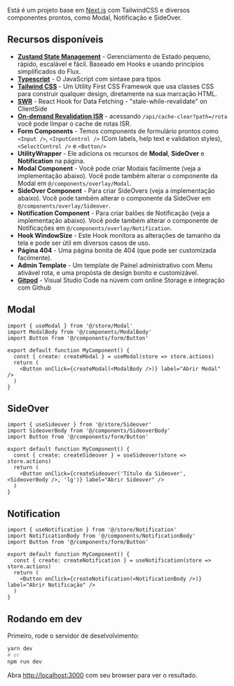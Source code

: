 Está é um projeto base em [Next.js](https://nextjs.org/) com TailwindCSS e diversos componentes prontos, como Modal, Notificação e SideOver.

## Recursos disponíveis

- **[Zustand State Management](https://github.com/pmndrs/zustand)** - Gerenciamento de Estado pequeno, rápido, escalável e fácil. Baseado em Hooks e usando princípios simplificados do Flux.
- **[Typescript](https://www.typescriptlang.org/)** - O JavaScript com sintaxe para tipos
- **[Tailwind CSS](https://tailwindcss.com/)** - Um Utility First CSS Framewok que usa classes CSS para construir qualquer design, diretamente na sua marcação HTML.
- **[SWR](https://swr.vercel.app/)** - React Hook for Data Fetching - "stale-while-revalidate" on ClientSide
- **[On-demand Revalidation ISR](https://nextjs.org/docs/basic-features/data-fetching/incremental-static-regeneration#on-demand-revalidation-beta)** - acessando `/api/cache-clear?path=/rota` você pode limpar o cache de rotas ISR.
- **Form Components** - Temos components de formulário prontos como `<Input />`, `<InputControl />` (Com labels, help text e validation styles), `<SelectControl />` e `<Button/>`
- **UtilityWrapper** - Ele adiciona os recursos de **Modal**, **SideOver** e **Notification** na página.
- **Modal Component** - Você pode criar Modais facilmente (veja a implementação abaixo). Você pode também alterar o componente da Modal em `@/components/overlay/Modal`.
- **SideOver Component** - Para criar SideOvers (veja a implementação abaixo). Você pode também alterar o componente da SideOver em `@/components/overlay/Sideover`.
- **Notification Component** - Para criar balões de Notificação (veja a implementação abaixo). Você pode também alterar o componente de Notificações em `@/components/overlay/Notification`.
- **Hook WindowSize** - Este Hook monitora as alterações de tamanho da tela e pode ser útil em diversos casos de uso.
- **Página  404** - Uma página bonita de 404 (que pode ser customizada facilmente).
- **Admin Template** - Um template de Painel administrativo com Menu ativável rota, e uma propósta de design bonito e customizável.
- **[Gitpod](https://www.gitpod.io/)** - Visual Studio Code na núvem com online Storage e integração com Github

## Modal

```tsx
import { useModal } from '@/store/Modal'
import ModalBody from '@/components/ModalBody'
import Button from '@/components/form/Button'

export default function MyComponent() {
  const { create: createModal } = useModal(store => store.actions)
  return (
    <Button onClick={createModal(<ModalBody />)} label="Abrir Modal" />
  )
}
```

## SideOver

```tsx
import { useSideover } from '@/store/Sideover'
import SideoverBody from '@/components/SideoverBody'
import Button from '@/components/form/Button'

export default function MyComponent() {
  const { create: createSideover } = useSideover(store => store.actions)
  return (
    <Button onClick={createSideover('Título da Sideover', <SideoverBody />, 'lg')} label="Abrir Sideover" />
  )
}
```

## Notification

```tsx
import { useNotification } from '@/store/Notification'
import NotificationBody from '@/components/NotificationBody'
import Button from '@/components/form/Button'

export default function MyComponent() {
  const { create: createNotification } = useNotification(store => store.actions)
  return (
    <Button onClick={createNotification(<NotificationBody />)} label="Abrir Notificação" />
  )
}
```

## Rodando em dev

Primeiro, rode o servidor de deselvolvimento:

```bash
yarn dev
# or
npm run dev
```

Abra [http://localhost:3000](http://localhost:3000) com seu browser para ver o resultado.
